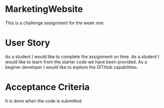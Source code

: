 # MarketingWebsite
This is a challenge assignment for the week one.



# User Story

As a student I would like to complete the assignment on time.
As a student I would like to learn from the starter code we have been provided.
As a beginer developer I would like to explore the GITHub capabilities.




# Acceptance Criteria

It is done when the code is submitted.
